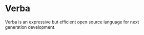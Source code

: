 Verba
=====

Verba is an expressive but efficient open source language for next generation development.
